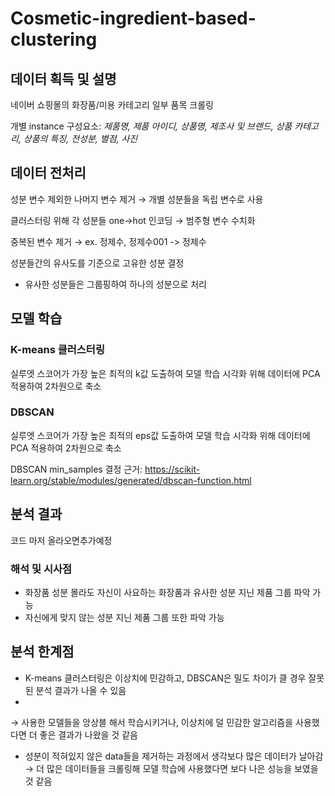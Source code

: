 # Cosmetic-ingredient-based-clustering

## 데이터 획득 및 설명
네이버 쇼핑몰의 화장품/미용 카테고리 일부 품목 크롤링

개별 instance 구성요소: 
_제품명, 제품 아이디, 상품명, 제조사 및 브랜드, 상품 카테고리, 상품의 특징, 전성분, 별점, 사진_

## 데이터 전처리
성분 변수 제외한 나머지 변수 제거
→ 개별 성분들을 독립 변수로 사용

클러스터링 위해 각 성분들 one→hot 인코딩
→ 범주형 변수 수치화

중복된 변수 제거
→ ex. 정제수, 정제수001 -> 정제수

성분들간의 유사도를 기준으로 고유한 성분 결정
+ 유사한 성분들은 그룹핑하여 하나의 성분으로 처리

## 모델 학습

### K-means 클러스터링
실루엣 스코어가 가장 높은 최적의 k값 도출하여 모델 학습
시각화 위해 데이터에 PCA 적용하여 2차원으로 축소

### DBSCAN
실루엣 스코어가 가장 높은 최적의 eps값 도출하여 모델 학습
시각화 위해 데이터에 PCA 적용하여 2차원으로 축소

DBSCAN min_samples 결정 근거: https://scikit-learn.org/stable/modules/generated/dbscan-function.html

## 분석 결과
코드 마저 올라오면추가예정

### 해석 및 시사점
- 화장품 성분 몰라도 자신이 사요하는 화장품과 유사한 성분 지닌 제품 그룹 파악 가능
- 자신에게 맞지 않는 성분 지닌 제품 그룹 또한 파악 가능


## 분석 한계점

- K-means 클러스터링은 이상치에 민감하고, DBSCAN은 밀도 차이가 클 경우 잘못된 분석 결과가 나올 수 있음
- 
→ 사용한 모델들을 앙상블 해서 학습시키거나, 이상치에 덜 민감한 알고리즘을 사용했다면 더 좋은 결과가 나왔을 것 같음
- 성분이 적혀있지 않은 data들을 제거하는 과정에서 생각보다 많은 데이터가 날아감
→ 더 많은 데이터들을 크롤링해 모델 학습에 사용했다면 보다 나은 성능을 보였을 것 같음
